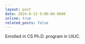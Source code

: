 ```yaml
---
layout: post
date: 2024-8-15 9:00:00-0600
inline: true
related_posts: false
---
```


Enrolled in CS Ph.D. program in UIUC.
